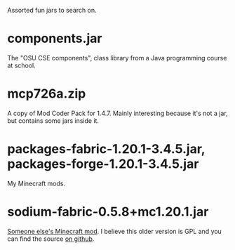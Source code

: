 Assorted fun jars to search on.

# components.jar

The "OSU CSE components", class library from a Java programming course at school.

# mcp726a.zip

A copy of Mod Coder Pack for 1.4.7. Mainly interesting because it's not a jar, but contains some jars inside it.

# packages-fabric-1.20.1-3.4.5.jar, packages-forge-1.20.1-3.4.5.jar

My Minecraft mods.

# sodium-fabric-0.5.8+mc1.20.1.jar

[Someone else's Minecraft mod](https://modrinth.com/mod/sodium). I believe this older version is GPL and you can find the source [on github](https://github.com/CaffeineMC/sodium-fabric).